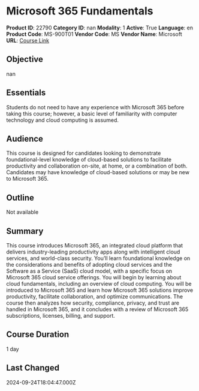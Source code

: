 # Microsoft 365 Fundamentals

**Product ID**: 22790
**Category ID**: nan
**Modality**: 1
**Active**: True
**Language**: en
**Product Code**: MS-900T01
**Vendor Code**: MS
**Vendor Name**: Microsoft
**URL**: [Course Link](https://www.fastlaneus.com/course/microsoft-ms-900t01)

## Objective
nan

## Essentials
Students do not need to have any experience with Microsoft 365 before taking this course; however, a basic level of familiarity with computer technology and cloud computing is assumed.

## Audience
This course is designed for candidates looking to demonstrate foundational-level knowledge of cloud-based solutions to facilitate productivity and collaboration on-site, at home, or a combination of both. Candidates may have knowledge of cloud-based solutions or may be new to Microsoft 365.

## Outline
Not available

## Summary
This course introduces Microsoft 365, an integrated cloud platform that delivers industry-leading productivity apps along with intelligent cloud services, and world-class security. You’ll learn foundational knowledge on the considerations and benefits of adopting cloud services and the Software as a Service (SaaS) cloud model, with a specific focus on Microsoft 365 cloud service offerings. You will begin by learning about cloud fundamentals, including an overview of cloud computing. You will be introduced to Microsoft 365 and learn how Microsoft 365 solutions improve productivity, facilitate collaboration, and optimize communications. The course then analyzes how security, compliance, privacy, and trust are handled in Microsoft 365, and it concludes with a review of Microsoft 365 subscriptions, licenses, billing, and support.

## Course Duration
1 day

## Last Changed
2024-09-24T18:04:47.000Z
